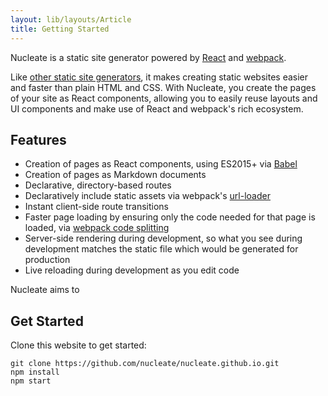 ```yaml
---
layout: lib/layouts/Article
title: Getting Started
---
```


Nucleate is a static site generator powered by [React][] and [webpack][].

Like [other static site generators](~/comparison), it makes creating static websites easier and faster than plain HTML and CSS. With Nucleate, you create the pages of your site as React components, allowing you to easily reuse layouts and UI components and make use of React and webpack's rich ecosystem.

## Features
* Creation of pages as React components, using ES2015+ via [Babel](https://babeljs.io/)
* Creation of pages as Markdown documents
* Declarative, directory-based routes
* Declaratively include static assets via webpack's [url-loader](https://github.com/webpack/url-loader)
* Instant client-side route transitions
* Faster page loading by ensuring only the code needed for that page is loaded, via [webpack code splitting](https://webpack.github.io/docs/code-splitting.html)
* Server-side rendering during development, so what you see during development matches the static file which would be generated for production
* Live reloading during development as you edit code

Nucleate aims to 

## Get Started
Clone this website to get started:
```shell
git clone https://github.com/nucleate/nucleate.github.io.git
npm install
npm start
```

[react]: https://facebook.github.io/react/
[webpack]: http://webpack.github.io/
